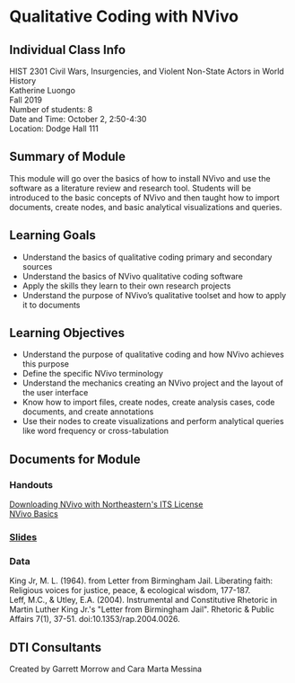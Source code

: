# Qualitative Coding with NVivo

## Individual Class Info
HIST 2301 Civil Wars, Insurgencies, and Violent Non-State Actors in World History
<br>
Katherine Luongo
<br>
Fall 2019
<br>
Number of students: 8
<br>
Date and Time: October 2, 2:50-4:30
<br>
Location: Dodge Hall 111
<br>

## Summary of Module
This module will go over the basics of how to install NVivo and use the software as a literature review and research tool. Students will be introduced to the basic concepts of NVivo and then taught how to import documents, create nodes, and basic analytical visualizations and queries.

## Learning Goals
- Understand the basics of qualitative coding primary and secondary sources
- Understand the basics of NVivo qualitative coding software 
- Apply the skills they learn to their own research projects
- Understand the purpose of NVivo’s qualitative toolset and how to apply it to documents

## Learning Objectives
- Understand the purpose of qualitative coding and how NVivo achieves this purpose
- Define the specific NVivo terminology
- Understand the mechanics creating an NVivo project and the layout of the user interface
- Know how to import files, create nodes, create analysis cases, code documents, and create annotations
- Use their nodes to create visualizations and perform analytical queries like word frequency or cross-tabulation


## Documents for Module

### Handouts

[Downloading NVivo with Northeastern's ITS License](https://github.com/NULabNortheastern/digitalassignmentshowcase/blob/master/coding_qualitative/fa19-luongo-hist2301-nvivo/handout-installingNVivo.pdf)
<br>
[NVivo Basics](https://github.com/NULabNortheastern/digitalassignmentshowcase/blob/master/coding_qualitative/fa19-luongo-hist2301-nvivo/handout-UsingNVivoBasics.pdf) 

### [Slides](https://github.com/NULabNortheastern/digitalassignmentshowcase/blob/master/coding_qualitative/fa19-luongo-hist2301-nvivo/slides.pdf)

### Data
King Jr, M. L. (1964). from Letter from Birmingham Jail. Liberating faith: Religious voices for justice, peace, & ecological wisdom, 177-187.
<br>
Leff, M.C., & Utley, E.A. (2004). Instrumental and Constitutive Rhetoric in Martin Luther King Jr.'s "Letter from Birmingham Jail". Rhetoric & Public Affairs 7(1), 37-51. doi:10.1353/rap.2004.0026.

## DTI Consultants
Created by Garrett Morrow and Cara Marta Messina

